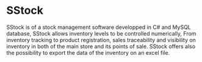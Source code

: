 # SStock
SStock is of a stock management software developped in C# and MySQL database, SStock allows inventory levels to be controlled numerically, From inventory tracking to product registration, sales traceability and visibility on inventory in both of the main store and its points of sale. 
SStock offers also the possibility to export the data of the inventory on an excel file.
